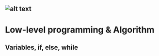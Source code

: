 ![alt text](http://www.alloweb.org/wp-content/uploads/2017/11/logo_holberton_school_startup_levee_fonds_alloweb-1.jpg)
---
# Low-level programming & Algorithm  
## Variables, if, else, while